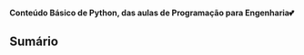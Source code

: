 <h4> Conteúdo Básico de Python, das aulas de Programação para Engenharia💕</h4>


<h2>Sumário</h2>
<p></p>
